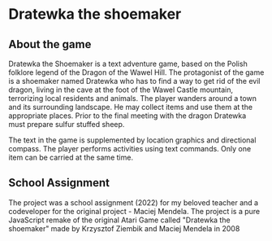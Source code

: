 # Dratewka the shoemaker

## About the game

Dratewka the Shoemaker is a text adventure game, based on the Polish folklore legend of the Dragon of the Wawel Hill. The protagonist of the game is a shoemaker named Dratewka who has to find a way to get rid of the evil dragon, living in the cave at the foot of the Wawel Castle mountain, terrorizing local residents and animals. The player wanders around a town and its surrounding landscape. He may collect items and use them at the appropriate places. Prior to the final meeting with the dragon Dratewka must prepare sulfur stuffed sheep.

The text in the game is supplemented by location graphics and directional compass. The player performs activities using text commands. Only one item can be carried at the same time.

## School Assignment

The project was a school assignment (2022) for my beloved teacher and a codeveloper for the original project - Maciej Mendela.
The project is a pure JavaScript remake of the original Atari Game called "Dratewka the shoemaker" made by Krzysztof Ziembik and Maciej Mendela in 2008


